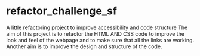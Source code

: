 # refactor_challenge_sf
A little refactoring project to improve accessibility and code structure 
The aim of this project is to refactor the HTML AND CSS code to improve the look and feel of the webpage and to make sure that all the links are working. Another aim is to improve the design and structure of the code.
